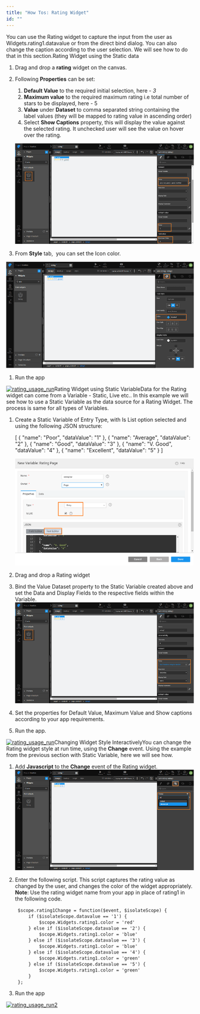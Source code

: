 ```yaml
---
title: "How Tos: Rating Widget"
id: ""
---
```


You can use the Rating widget to capture the input from the user as Widgets.rating1.datavalue or from the direct bind dialog. You can also change the caption according to the user selection. We will see how to do that in this section.Rating Widget using the Static data

1. Drag and drop a **rating** widget on the canvas.
2. Following **Properties** can be set:
    
    1. **Default Value** to the required initial selection, here - _3_
    2. **Maximum value** to the required maximum rating i.e total number of stars to be displayed, here - 5
    3. **Value** under **Dataset** to comma separated string containing the label values (they will be mapped to rating value in ascending order)
    4. Select **Show Captions** property, this will display the value against the selected rating. It unchecked user will see the value on hover over the rating.
    
    [![rating_usage_props](/learn/assets/rating_usage_props.png)](/learn/assets/rating_usage_props.png)
3. From **Style** tab,  you can set the Icon color.

[![rating_usage_style](/learn/assets/rating_usage_style.png)](/learn/assets/rating_usage_style.png)

1. Run the app

[![rating_usage_run](/learn/assets/rating_usage_run.png)](/learn/assets/rating_usage_run.png)Rating Widget using Static VariableData for the Rating widget can come from a Variable - Static, Live etc.. In this example we will see how to use a Static Variable as the data source for a Rating Widget. The process is same for all types of Variables.

1. Create a Static Variable of Entry Type, with Is List option selected and using the following JSON structure:
    
    [
      {
        "name": "Poor",
        "dataValue": "1"
      },
      {
        "name": "Average",
        "dataValue": "2"
      },
      {
        "name": "Good",
        "dataValue": "3"
      },
      {
        "name": "V. Good",
        "dataValue": "4"
      },
      {
        "name": "Excellent",
        "dataValue": "5"
      }
    ]
    
    [![rating_usage_statvar](/learn/assets/rating_usage_statvar.png)](/learn/assets/rating_usage_statvar.png)
2. Drag and drop a Rating widget
3. Bind the Value Dataset property to the Static Variable created above and set the Data and Display Fields to the respective fields within the Variable. [![rating_usage_statvar_bind](/learn/assets/rating_usage_statvar_bind.png)](/learn/assets/rating_usage_statvar_bind.png)
4. Set the properties for Default Value, Maximum Value and Show captions according to your app requirements.
5. Run the app.

[![rating_usage_run](/learn/assets/rating_usage_run.png)](/learn/assets/rating_usage_run.png)Changing Widget Style InteractivelyYou can change the Rating widget style at run time, using the **Change** event. Using the example from the previous section with Static Variable, here we will see how.

1. Add **Javascript** to the **Change** event of the Rating widget. [![rating_usage_statvar_event](/learn/assets/rating_usage_statvar_event.png)](/learn/assets/rating_usage_statvar_event.png)
2. Enter the following script. This script captures the rating value as changed by the user, and changes the color of the widget appropriately. **Note**: Use the rating widget name from your app in place of rating1 in the following code.
    
        $scope.rating1Change = function($event, $isolateScope) {
            if ($isolateScope.datavalue == '1') {
                $scope.Widgets.rating1.color = 'red'
            } else if ($isolateScope.datavalue == '2') {
                $scope.Widgets.rating1.color = 'blue'
            } else if ($isolateScope.datavalue == '3') {
                $scope.Widgets.rating1.color = 'blue'
            } else if ($isolateScope.datavalue == '4') {
                $scope.Widgets.rating1.color = 'green'
            } else if ($isolateScope.datavalue == '5') {
                $scope.Widgets.rating1.color = 'green'
            }
        };
    
3. Run the app

[![rating_usage_run2](/learn/assets/rating_usage_run2.png)](/learn/assets/rating_usage_run2.png)

